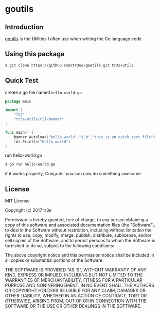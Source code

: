 # goutils

## Introduction

[goutils]() is the Utilities I often use when writing the Go language code

## Using this package

```sh
$ git clone https://github.com/tr3ee/goutils.git tr3e/utils
```

## Quick Test

create a go file named `hello-world.go`
```GO
package main

import (
    "fmt"
    "tr3e/utils/cli-banner"
)

func main() {
    banner.Autoload("hello-world","1.0","this is an quick test file")
    fmt.Println("hello world")
}
```

run hello-world.go

```sh
$ go run hello-world.go
```
if it works properly, Congrats! you can now do something awesome.

## License

MIT License

Copyright (c) 2017 tr3e

Permission is hereby granted, free of charge, to any person obtaining a copy
of this software and associated documentation files (the "Software"), to deal
in the Software without restriction, including without limitation the rights
to use, copy, modify, merge, publish, distribute, sublicense, and/or sell
copies of the Software, and to permit persons to whom the Software is
furnished to do so, subject to the following conditions:

The above copyright notice and this permission notice shall be included in all
copies or substantial portions of the Software.

THE SOFTWARE IS PROVIDED "AS IS", WITHOUT WARRANTY OF ANY KIND, EXPRESS OR
IMPLIED, INCLUDING BUT NOT LIMITED TO THE WARRANTIES OF MERCHANTABILITY,
FITNESS FOR A PARTICULAR PURPOSE AND NONINFRINGEMENT. IN NO EVENT SHALL THE
AUTHORS OR COPYRIGHT HOLDERS BE LIABLE FOR ANY CLAIM, DAMAGES OR OTHER
LIABILITY, WHETHER IN AN ACTION OF CONTRACT, TORT OR OTHERWISE, ARISING FROM,
OUT OF OR IN CONNECTION WITH THE SOFTWARE OR THE USE OR OTHER DEALINGS IN THE
SOFTWARE.
